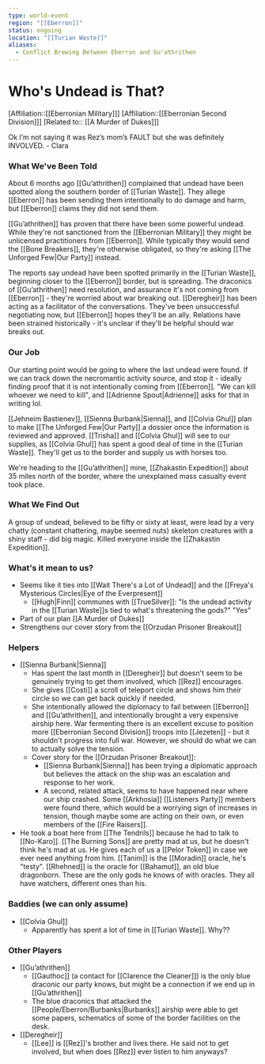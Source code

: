 ```yaml
---
type: world-event
region: "[[Eberron]]"
status: ongoing
location: "[[Turian Waste]]"
aliases:
  - Conflict Brewing Between Eberron and Gu'athrithen
---
```

# Who's Undead is That?
[Affiliation::[[Eberronian Military]]]
[Affiliation::[[Eberronian Second Division]]]
[Related to:: [[A Murder of Dukes]]]

Ok I’m not saying it was Rez’s mom’s FAULT but she was definitely INVOLVED. - Clara 

### What We've Been Told
About 6 months ago [[Gu’athrithen]] complained that undead have been spotted along the southern border of [[Turian Waste]]. They allege [[Eberron]] has been sending them intentionally to do damage and harm, but [[Eberron]] claims they did not send them. 

[[Gu’athrithen]] has proven that there have been some powerful undead. While they're not sanctioned from the [[Eberronian Military]] they might be unlicensed practitioners from [[Eberron]]. While typically they would send the [[Bone Breakers]], they're otherwise obligated, so they're asking [[The Unforged Few|Our Party]] instead. 

The reports say undead have been spotted primarily in the [[Turian Waste]], beginning closer to the [[Eberron]] border, but is spreading. The draconics of [[Gu’athrithen]] need resolution, and assurance it's not coming from [[Eberron]] - they're worried about war breaking out. [[Deregheir]] has been acting as a facilitator of the conversations. They've been unsuccessful negotiating now, but [[Eberron]] hopes they'll be an ally. Relations have been strained historically - it's unclear if they'll be helpful should war breaks out.

### Our Job
Our starting point would be going to where the last undead were found. If we can track down the necromantic activity source, and stop it - ideally finding proof that it is not intentionally coming from [[Eberron]]. "We can kill whoever we need to kill", and [[Adrienne Spout|Adrienne]] asks for that in writing lol. 

[[Jehneim Bastienev]], [[Sienna Burbank|Sienna]], and [[Colvia Ghul]] plan to make [[The Unforged Few|Our Party]] a dossier once the information is reviewed and approved. [[Trisha]] and [[Colvia Ghul]] will see to our supplies, as [[Colvia Ghul]] has spent a good deal of time in the [[Turian Waste]]. They'll get us to the border and supply us with horses too. 

We're heading to the [[Gu’athrithen]] mine, [[Zhakastin Expedition]] about 35 miles north of the border, where the unexplained mass casualty event took place. 

### What We Find Out
A group of undead, believed to be fifty or sixty at least, were lead by a very chatty (constant chattering, maybe seemed nuts) skeleton creatures with a shiny staff - did big magic. Killed everyone inside the [[Zhakastin Expedition]]. 

### What's it mean to us?
* Seems like it ties into [[Wait There's a Lot of Undead]] and the [[Freya's Mysterious Circles|Eye of the Everpresent]] 
	* [[Hugh|Finn]] communes with [[TrueSilver]]: "Is the undead activity in the [[Turian Waste]]s tied to what's threatening the gods?" "Yes"
* Part of our plan [[A Murder of Dukes]]
* Strengthens our cover story from the [[Orzudan Prisoner Breakout]] 

### Helpers
* [[Sienna Burbank|Sienna]] 
	* Has spent the last month in [[Deregheir]] but doesn't seem to be genuinely trying to get them involved, which [[Rez]] encourages. 
	* She gives [[Costi]] a scroll of teleport circle and shows him their circle so we can get back quickly if needed. 
	* She intentionally allowed the diplomacy to fail between [[Eberron]] and [[Gu’athrithen]], and intentionally brought a very expensive airship here. War fermenting there is an excellent excuse to position more [[Eberronian Second Division]] troops into [[Jezeten]] - but it shouldn't progress into full war. However, we should do what we can to actually solve the tension. 
	* Cover story for the [[Orzudan Prisoner Breakout]]:
		* [[Sienna Burbank|Sienna]] has been trying a diplomatic approach but believes the attack on the ship was an escalation and response to her work. 
		* A second, related attack, seems to have happened near where our ship crashed. Some [[Arkhosia]] [[Listeners Party]] members were found there, which would be a worrying sign of increases in tension, though maybe some are acting on their own, or even members of the [[Fire Raisers]].
* He took a boat here from [[The Tendrils]] because he had to talk to [[No-Karo]]. [[The Burning Sons]] are pretty mad at us, but he doesn't think he's mad at us. He gives each of us a [[Pelor Token]] in case we ever need anything from him. [[Tanim]] is the [[Moradin]] oracle, he's "testy". [[Rhehned]] is the oracle for [[Bahamut]], an old blue dragonborn. These are the only gods he knows of with oracles. They all have watchers, different ones than his. 

### Baddies (we can only assume)
* [[Colvia Ghul]]
	* Apparently has spent a lot of time in [[Turian Waste]]. Why??

### Other Players
* [[Gu’athrithen]]
	* [[Gauthoc]] (a contact for [[Clarence the Cleaner]]) is the only blue draconic our party knows, but might be a connection if we end up in [[Gu’athrithen]]
	* The blue draconics that attacked the [[People/Eberron/Burbanks|Burbanks]] airship were able to get some papers, schematics of some of the border facilities on the desk.
* [[Deregheir]] 
	* [[Lee]] is [[Rez]]'s brother and lives there. He said not to get involved, but when does [[Rez]] ever listen to him anyways?